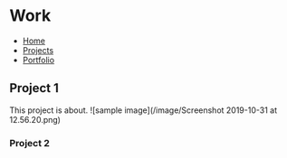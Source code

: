 #  Work

- [Home](index.md)
- [Projects](work.md)
- [Portfolio](https://www.behance.net/huphup)

<h2>Project 1</h2>

This project is about.
![sample image](/image/Screenshot 2019-10-31 at 12.56.20.png)

<h3>Project 2</h3>
